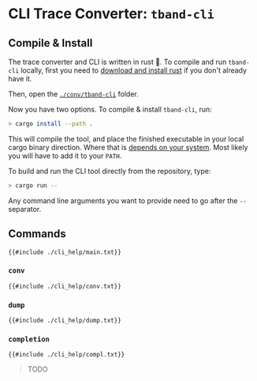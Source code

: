 # CLI Trace Converter: `tband-cli`

## Compile & Install

The trace converter and CLI is written in rust 🦀. To compile and run `tband-cli` locally, first you
need to [download and install rust](https://www.rust-lang.org/learn/get-started) if you don't already have it.

Then, open the [`./conv/tband-cli`](https://github.com/schilkp/Tonbandgeraet/tree/main/conv/tband-cli) folder.

Now you have two options. To compile & install `tband-cli`, run:

```bash
> cargo install --path .
```

This will compile the tool, and place the finished executable in your local cargo binary direction. Where that
is [depends on your system](https://doc.rust-lang.org/cargo/commands/cargo-install.html). Most likely you will
have to add it to your `PATH`.

To build and run the CLI tool directly from the repository, type:

```bash
> cargo run --
```

Any command line arguments you want to provide need to go after the `--` separator.

## Commands
```text
{{#include ./cli_help/main.txt}}
```

### `conv`

```text
{{#include ./cli_help/conv.txt}}
```

### `dump`

```text
{{#include ./cli_help/dump.txt}}
```

### `completion`

```text
{{#include ./cli_help/compl.txt}}
```

> TODO
